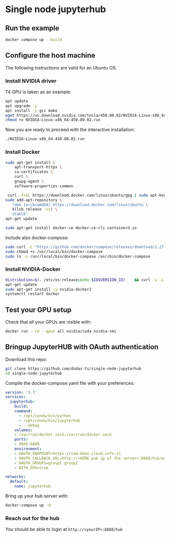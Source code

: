# Single node jupyterhub
## Run the example

```bash
docker compose up --build
```

## Configure the host machine

The following instructions are valid for an Ubuntu OS.

### Install NVIDIA driver

T4 GPU is taken as an example:

```bash
apt update
apt upgrade -y
apt install -y gcc make
wget https://us.download.nvidia.com/tesla/450.80.02/NVIDIA-Linux-x86_64-450.80.02.run
chmod +x NVIDIA-Linux-x86_64-450.80.02.run
```

Now you are ready to proceed with the interactive installation:

```bash
./NVIDIA-Linux-x86_64-450.80.02.run
```

### Install Docker

```bash
sudo apt-get install \
    apt-transport-https \
    ca-certificates \
    curl \
    gnupg-agent \
    software-properties-common

 curl -fsSL https://download.docker.com/linux/ubuntu/gpg | sudo apt-key add -
sudo add-apt-repository \
   "deb [arch=amd64] https://download.docker.com/linux/ubuntu \
   $(lsb_release -cs) \
   stable"
apt-get update

sudo apt-get install docker-ce docker-ce-cli containerd.io
```

Include also docker-compose:

```bash
sudo curl -L "https://github.com/docker/compose/releases/download/1.27.4/docker-compose-$(uname -s)-$(uname -m)" -o /usr/local/bin/docker-compose
sudo chmod +x /usr/local/bin/docker-compose
sudo ln -s /usr/local/bin/docker-compose /usr/bin/docker-compose
```

### Install NVIDIA-Docker


``` bash
distribution=$(. /etc/os-release;echo $ID$VERSION_ID)    && curl -s -L https://nvidia.github.io/nvidia-docker/gpgkey | sudo apt-key add -    && curl -s -L https://nvidia.github.io/nvidia-docker/$distribution/nvidia-docker.list | sudo tee /etc/apt/sources.list.d/nvidia-docker.list
apt-get update
sudo apt-get install -y nvidia-docker2
systemctl restart docker
```

## Test your GPU setup

Check that all your GPUs are visible with:

```bash
docker run --rm --gpus all nvidia/cuda nvidia-smi
```

## Bringup JupyterHUB with OAuth authentication

Download this repo:

```bash
git clone https://github.com/dodas-ts/single-node-jupyterhub
cd single-node-jupyterhub
```

Compile the docker-compose.yaml file with your preferences:

```yaml
version: '3.7'
services:
  jupyterhub:
    build: .
    command:
      - /opt/conda/bin/python
      - /opt/conda/bin/jupyterhub
      - --debug
    volumes:
    - /var/run/docker.sock:/var/run/docker.sock
    ports:
    - 8888:8888
    environment:
    - OAUTH_ENDPOINT=https://iam-demo.cloud.infn.it
    - OAUTH_CALLBACK_URL=http://<HERE pub ip of the server>:8888/hub/oauth_callback
    - OAUTH_GROUPS=group1 group2
    - WITH_GPU=true

networks:
  default:
    name: jupyterhub
```

Bring up your hub server with:

```bash
docker-compose up -d
```

### Reach out for the hub

You should be able to login at `http://<yourIP>:8888/hub`


